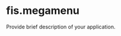 # fis.megamenu
Provide brief description of your application.

<!--- DO NOT REMOVE THE FOLLOWING LINE. IT IS USED BY SUB_GENERATORS FOR ADDING NEWLY GENERATED COMPONENT DOC LINK -->
<!--- **-->

